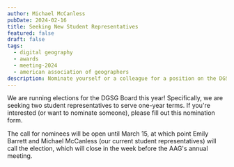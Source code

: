 ```yaml
---
author: Michael McCanless
pubDate: 2024-02-16
title: Seeking New Student Representatives
featured: false
draft: false
tags:
  - digital geography
  - awards
  - meeting-2024
  - american association of geographers
description: Nominate yourself or a colleague for a position on the DGSG Board.
---
```


We are running elections for the DGSG Board this year! Specifically, we are seeking two student representatives to serve one-year terms. If you're interested (or want to nominate someone), please fill out this nomination form.

The call for nominees will be open until March 15, at which point Emily Barrett and Michael McCanless (our current student representatives) will call the election, which will close in the week before the AAG's annual meeting.
